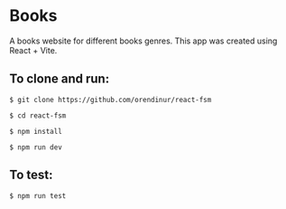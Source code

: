# Books

A books website for different books genres.
This app was created using React + Vite.

## To clone and run:

```
$ git clone https://github.com/orendinur/react-fsm

$ cd react-fsm

$ npm install

$ npm run dev

```

## To test:

```
$ npm run test
```
